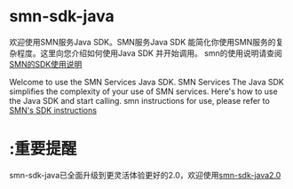 # smn-sdk-java
欢迎使用SMN服务Java SDK。SMN服务Java SDK 能简化你使用SMN服务的复杂程度。这里向您介绍如何使用Java SDK 并开始调用。
smn的使用说明请查阅[SMN的SDK使用说明](https://github.com/SimpleMessageNotification/smn-sdk-java/wiki)  
  
Welcome to use the SMN Services Java SDK. SMN Services The Java SDK simplifies the complexity of your use of SMN services. Here's how to use the Java SDK and start calling. smn instructions for use, please refer to [SMN's SDK instructions](https://github.com/SimpleMessageNotification/smn-sdk-java/wiki)

# :重要提醒 
smn-sdk-java已全面升级到更灵活体验更好的2.0，欢迎使用[smn-sdk-java2.0](https://github.com/SimpleMessageNotification/smn-sdk-java2.0)

